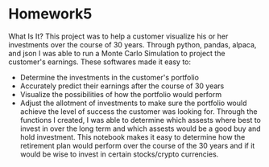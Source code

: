 # Homework5
What Is It?
This project was to help a customer visualize his or her investments over the course of 30 years. Through python, pandas, alpaca, and json I was able to run a Monte Carlo Simulation to project the customer's earnings. These softwares made it easy to:
- Determine the investments in the customer's portfolio
- Accurately predict their earnings after the course of 30 years
- Visualize the possibilities of how the portfolio would perform
- Adjust the allotment of investments to make sure the portfolio would achieve the level of success the customer was looking for.
Through the functions I created, I was able to determine which assests where best to invest in over the long term and which assests would be a good buy and hold investment. This notebook makes it easy to determine how the retirement plan would perform over the course of the 30 years and if it would be wise to invest in certain stocks/crypto currencies.
